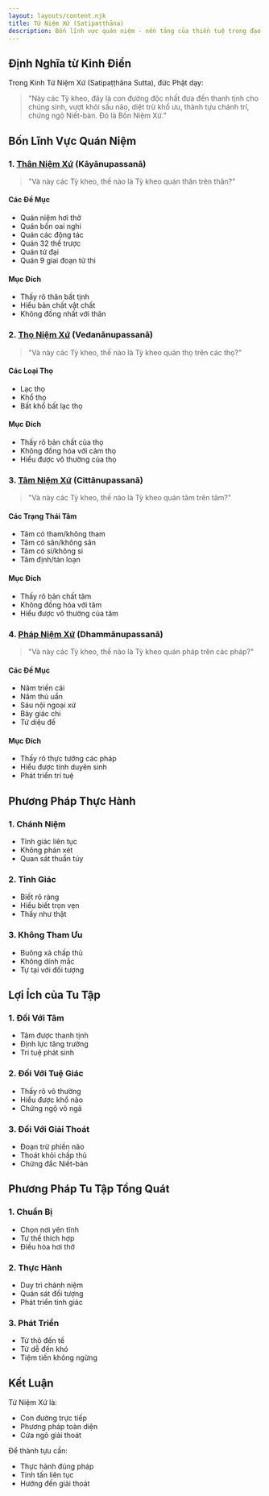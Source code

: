 ```yaml
---
layout: layouts/content.njk
title: Tứ Niệm Xứ (Satipaṭṭhāna)
description: Bốn lĩnh vực quán niệm - nền tảng của thiền tuệ trong đạo Phật
---
```


## Định Nghĩa từ Kinh Điển

Trong Kinh Tứ Niệm Xứ (Satipaṭṭhāna Sutta), đức Phật dạy:

> "Này các Tỳ kheo, đây là con đường độc nhất đưa đến thanh tịnh cho chúng sinh, vượt khỏi sầu não, diệt trừ khổ ưu, thành tựu chánh trí, chứng ngộ Niết-bàn. Đó là Bốn Niệm Xứ."

## Bốn Lĩnh Vực Quán Niệm

### 1. [Thân Niệm Xứ](/content/than-niem-xu/) (Kāyānupassanā)
> "Và này các Tỳ kheo, thế nào là Tỳ kheo quán thân trên thân?"

#### Các Đề Mục
- Quán niệm hơi thở
- Quán bốn oai nghi
- Quán các động tác
- Quán 32 thể trược
- Quán tứ đại
- Quán 9 giai đoạn tử thi

#### Mục Đích
- Thấy rõ thân bất tịnh
- Hiểu bản chất vật chất
- Không đồng nhất với thân

### 2. [Thọ Niệm Xứ](/content/tho-niem-xu/) (Vedanānupassanā)
> "Và này các Tỳ kheo, thế nào là Tỳ kheo quán thọ trên các thọ?"

#### Các Loại Thọ
- Lạc thọ
- Khổ thọ
- Bất khổ bất lạc thọ

#### Mục Đích
- Thấy rõ bản chất của thọ
- Không đồng hóa với cảm thọ
- Hiểu được vô thường của thọ

### 3. [Tâm Niệm Xứ](/content/tam-niem-xu/) (Cittānupassanā)
> "Và này các Tỳ kheo, thế nào là Tỳ kheo quán tâm trên tâm?"

#### Các Trạng Thái Tâm
- Tâm có tham/không tham
- Tâm có sân/không sân
- Tâm có si/không si
- Tâm định/tán loạn

#### Mục Đích
- Thấy rõ bản chất tâm
- Không đồng hóa với tâm
- Hiểu được vô thường của tâm

### 4. [Pháp Niệm Xứ](/content/phap-niem-xu/) (Dhammānupassanā)
> "Và này các Tỳ kheo, thế nào là Tỳ kheo quán pháp trên các pháp?"

#### Các Đề Mục
- Năm triền cái
- Năm thủ uẩn
- Sáu nội ngoại xứ
- Bảy giác chi
- Tứ diệu đế

#### Mục Đích
- Thấy rõ thực tướng các pháp
- Hiểu được tính duyên sinh
- Phát triển trí tuệ

## Phương Pháp Thực Hành

### 1. Chánh Niệm
- Tỉnh giác liên tục
- Không phán xét
- Quan sát thuần túy

### 2. Tỉnh Giác
- Biết rõ ràng
- Hiểu biết trọn vẹn
- Thấy như thật

### 3. Không Tham Ưu
- Buông xả chấp thủ
- Không dính mắc
- Tự tại với đối tượng

## Lợi Ích của Tu Tập

### 1. Đối Với Tâm
- Tâm được thanh tịnh
- Định lực tăng trưởng
- Trí tuệ phát sinh

### 2. Đối Với Tuệ Giác
- Thấy rõ vô thường
- Hiểu được khổ não
- Chứng ngộ vô ngã

### 3. Đối Với Giải Thoát
- Đoạn trừ phiền não
- Thoát khỏi chấp thủ
- Chứng đắc Niết-bàn

## Phương Pháp Tu Tập Tổng Quát

### 1. Chuẩn Bị
- Chọn nơi yên tĩnh
- Tư thế thích hợp
- Điều hòa hơi thở

### 2. Thực Hành
- Duy trì chánh niệm
- Quán sát đối tượng
- Phát triển tỉnh giác

### 3. Phát Triển
- Từ thô đến tế
- Từ dễ đến khó
- Tiệm tiến không ngừng

## Kết Luận

Tứ Niệm Xứ là:
- Con đường trực tiếp
- Phương pháp toàn diện
- Cửa ngõ giải thoát

Để thành tựu cần:
- Thực hành đúng pháp
- Tinh tấn liên tục
- Hướng đến giải thoát
